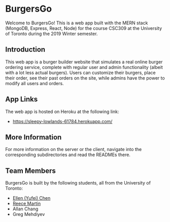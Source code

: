# BurgersGo

Welcome to BurgersGo! This is a web app built with the MERN stack (MongoDB, Express, React, Node) for the course CSC309 at the University of Toronto during the 2019 Winter semester. 

## Introduction

This web app is a burger builder website that simulates a real online burger ordering service, complete with regular user and admin functionality (albeit with a lot less actual burgers). Users can customize their burgers, place their order, see their past orders on the site, while admins have the power to modify all users and orders.  

## App Links

The web app is hosted on Heroku at the following link:

* https://sleepy-lowlands-61784.herokuapp.com/

## More Information

For more information on the server or the client, navigate into the corresponding subdirectories and read the READMEs there. 

## Team Members

BurgersGo is built by the following students, all from the University of Toronto: 

* [Ellen (Yufei) Chen](https://github.com/blackspade741)
* [Reece Martin](https://github.com/reecemartin)
* Allan Chang
* Greg Mehdiyev
